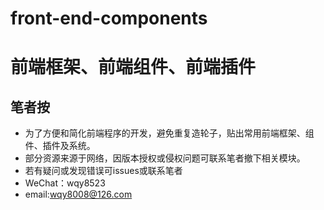 # front-end-components
# 前端框架、前端组件、前端插件


## 笔者按

 - 为了方便和简化前端程序的开发，避免重复造轮子，贴出常用前端框架、组件、插件及系统。
 - 部分资源来源于网络，因版本授权或侵权问题可联系笔者撤下相关模块。
 - 若有疑问或发现错误可issues或联系笔者
 - WeChat：wqy8523
 - email:wqy8008@126.com

